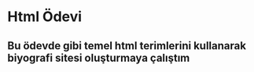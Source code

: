 # Html Ödevi
## Bu ödevde gibi temel html terimlerini kullanarak biyografi sitesi oluşturmaya çalıştım
